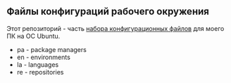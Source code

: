 ## Файлы конфигураций рабочего окружения

Этот репозиторий - часть
[набора конфигурационных файлов](https://github.com/svrvt/re_inst) для моего ПК на ОС Ubuntu.

* pa - package managers 
* en - environments 
* la - languages 
* re - repositories

